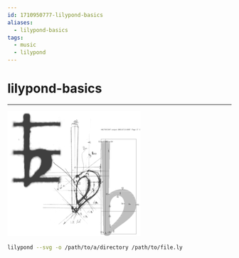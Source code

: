 ```yaml
---
id: 1710950777-lilypond-basics
aliases:
  - lilypond-basics
tags:
  - music
  - lilypond
---
```


# lilypond-basics

---

![conceptual-image-header.png](../assets/from_notes/1710950777-lilypond-basics-2024-03-20-22-42-36-conceptual-image-header.png)

```bash
lilypond --svg -o /path/to/a/directory /path/to/file.ly
```
